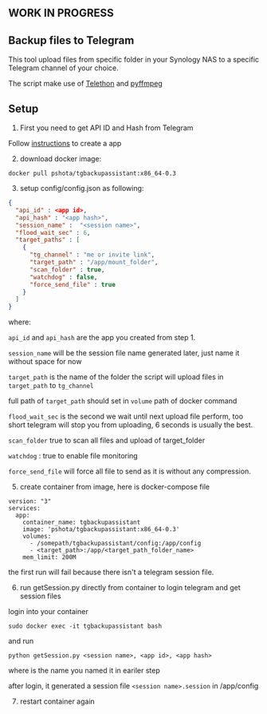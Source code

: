 ## WORK IN PROGRESS

## Backup files to Telegram

This tool upload files from specific folder in your Synology NAS to a specific Telegram channel of your choice.

The script make use of [Telethon](https://github.com/LonamiWebs/Telethon) and [pyffmpeg](https://mhaller.github.io/pyffmpeg/)

## Setup

1. First you need to get API ID and Hash from Telegram

  Follow [instructions](https://core.telegram.org/api/obtaining_api_id) to create a app


2. download docker image:

```
docker pull pshota/tgbackupassistant:x86_64-0.3
```

3. setup config/config.json as following:

```json
{
  "api_id" : <app id>,
  "api_hash" : "<app hash>",
  "session_name" :  "<session name>",
  "flood_wait_sec" : 6,
  "target_paths" : [
    {
      "tg_channel" : "me or invite link",
      "target_path" : "/app/mount_folder",
      "scan_folder" : true,
      "watchdog" : false,
      "force_send_file" : true
    }
  ]
}
```

where:

`api_id` and `api_hash` are the app you created from step 1.

`session_name` will be the session file name generated later, just name it without space for now

`target_path` is the name of the folder the script will upload files in `target_path` to `tg_channel`

full path of `target_path` should set in `volume` path of docker command

`flood_wait_sec` is the second we wait until next upload file perform, too short telegram will stop you from uploading, 6 seconds is usually the best.

`scan_folder` true to scan all files and upload of target_folder

`watchdog` : true to enable file monitoring

`force_send_file` will force all file to send as it is without any compression.

5. create container from image, here is docker-compose file

```
version: "3"
services:
  app:
    container_name: tgbackupassistant
    image: 'pshota/tgbackupassistant:x86_64-0.3'
    volumes:
      - /somepath/tgbackupassistant/config:/app/config
      - <target_path>:/app/<target_path_folder_name>
    mem_limit: 200M
```

the first run will fail because there isn't a telegram session file.

6. run getSession.py directly from container to login telegram and get session files

login into your container

```
sudo docker exec -it tgbackupassistant bash
```

and run

```
python getSession.py <session name>, <app id>, <app hash>
```

where <session name> is the name you named it in eariler step

after login, it generated a session file `<session name>.session` in /app/config

7. restart container again






